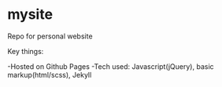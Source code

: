 # mysite
Repo for personal website

Key things:

-Hosted on Github Pages
-Tech used: Javascript(jQuery), basic markup(html/scss), Jekyll
